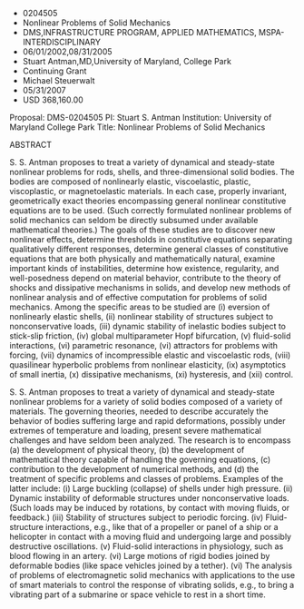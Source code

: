 
* 0204505
* Nonlinear Problems of Solid Mechanics
* DMS,INFRASTRUCTURE PROGRAM, APPLIED MATHEMATICS, MSPA-INTERDISCIPLINARY
* 06/01/2002,08/31/2005
* Stuart Antman,MD,University of Maryland, College Park
* Continuing Grant
* Michael Steuerwalt
* 05/31/2007
* USD 368,160.00

Proposal: DMS-0204505 PI: Stuart S. Antman Institution: University of Maryland
College Park Title: Nonlinear Problems of Solid Mechanics

ABSTRACT

S. S. Antman proposes to treat a variety of dynamical and steady-state nonlinear
problems for rods, shells, and three-dimensional solid bodies. The bodies are
composed of nonlinearly elastic, viscoelastic, plastic, viscoplastic, or
magnetoelastic materials. In each case, properly invariant, geometrically exact
theories encompassing general nonlinear constitutive equations are to be used.
(Such correctly formulated nonlinear problems of solid mechanics can seldom be
directly subsumed under available mathematical theories.) The goals of these
studies are to discover new nonlinear effects, determine thresholds in
constitutive equations separating qualitatively different responses, determine
general classes of constitutive equations that are both physically and
mathematically natural, examine important kinds of instabilities, determine how
existence, regularity, and well-posedness depend on material behavior,
contribute to the theory of shocks and dissipative mechanisms in solids, and
develop new methods of nonlinear analysis and of effective computation for
problems of solid mechanics. Among the specific areas to be studied are (i)
eversion of nonlinearly elastic shells, (ii) nonlinear stability of structures
subject to nonconservative loads, (iii) dynamic stability of inelastic bodies
subject to stick-slip friction, (iv) global multiparameter Hopf bifurcation, (v)
fluid-solid interactions, (vi) parametric resonance, (vi) attractors for
problems with forcing, (vii) dynamics of incompressible elastic and viscoelastic
rods, (viii) quasilinear hyperbolic problems from nonlinear elasticity, (ix)
asymptotics of small inertia, (x) dissipative mechanisms, (xi) hysteresis, and
(xii) control.

S. S. Antman proposes to treat a variety of dynamical and steady-state nonlinear
problems for a variety of solid bodies composed of a variety of materials. The
governing theories, needed to describe accurately the behavior of bodies
suffering large and rapid deformations, possibly under extremes of temperature
and loading, present severe mathematical challenges and have seldom been
analyzed. The research is to encompass (a) the development of physical theory,
(b) the development of mathematical theory capable of handling the governing
equations, (c) contribution to the development of numerical methods, and (d) the
treatment of specific problems and classes of problems. Examples of the latter
include: (i) Large buckling (collapse) of shells under high pressure. (ii)
Dynamic instability of deformable structures under nonconservative loads. (Such
loads may be induced by rotations, by contact with moving fluids, or feedback.)
(iii) Stability of structures subject to periodic forcing. (iv) Fluid-structure
interactions, e.g., like that of a propeller or panel of a ship or a helicopter
in contact with a moving fluid and undergoing large and possibly destructive
oscillations. (v) Fluid-solid interactions in physiology, such as blood flowing
in an artery. (vi) Large motions of rigid bodies joined by deformable bodies
(like space vehicles joined by a tether). (vi) The analysis of problems of
electromagnetic solid mechanics with applications to the use of smart materials
to control the response of vibrating solids, e.g., to bring a vibrating part of
a submarine or space vehicle to rest in a short time.
